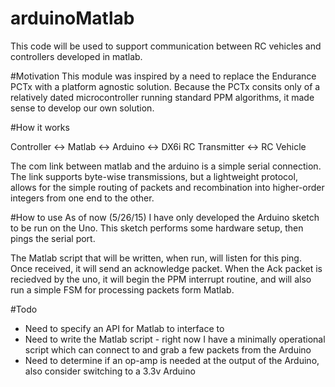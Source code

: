# arduinoMatlab
This code will be used to support communication between RC vehicles and controllers developed in matlab. 

#Motivation
This module was inspired by a need to replace the Endurance PCTx with a platform agnostic solution. Because the PCTx consits only of a relatively dated microcontroller running standard PPM algorithms, it made sense to develop our own solution. 

#How it works

Controller <-> Matlab <-> Arduino <-> DX6i RC Transmitter <-> RC Vehicle

The com link between matlab and the arduino is a simple serial connection. The link supports byte-wise transmissions, but a lightweight protocol, allows for the simple routing of packets and recombination into higher-order integers from one end to the other. 

#How to use
As of now (5/26/15) I have only developed the Arduino sketch to be run on the Uno. This sketch performs some hardware setup, then pings the serial port. 

The Matlab script that will be written, when run, will listen for this ping. Once received, it will send an acknowledge packet. When the Ack packet is reciedved by the uno, it will begin the PPM interrupt routine, and will also run a simple FSM for processing packets form Matlab. 

#Todo
- Need to specify an API for Matlab to interface to
- Need to write the Matlab script - right now I have a minimally operational script which can connect to and grab a few packets from the Arduino
- Need to determine if an op-amp is needed at the output of the Arduino, also consider switching to a 3.3v Arduino